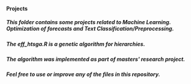 #### Projects
##### This folder contains some projects related to Machine Learning. Optimization of forecasts and Text Classification/Preprocessing.
##### The eff_htsga.R is a genetic algorithm for hierarchies.
##### The algorithm was implemented as part of masters' research project.
##### Feel free to use or improve any of the files in this repository.
